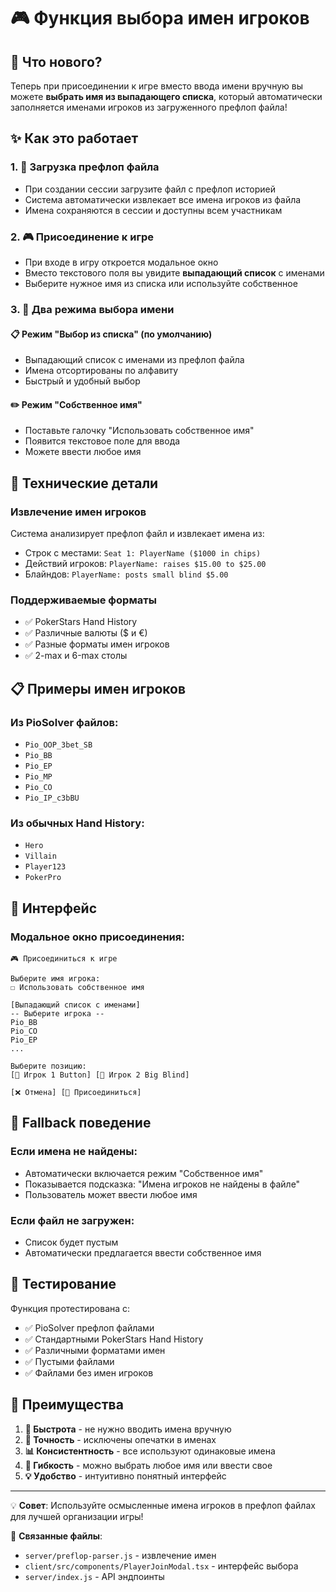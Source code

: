 # 🎮 Функция выбора имен игроков

## 🎯 Что нового?

Теперь при присоединении к игре вместо ввода имени вручную вы можете **выбрать имя из выпадающего списка**, который автоматически заполняется именами игроков из загруженного префлоп файла!

## ✨ Как это работает

### 1. 📁 Загрузка префлоп файла
- При создании сессии загрузите файл с префлоп историей
- Система автоматически извлекает все имена игроков из файла
- Имена сохраняются в сессии и доступны всем участникам

### 2. 🎮 Присоединение к игре
- При входе в игру откроется модальное окно
- Вместо текстового поля вы увидите **выпадающий список** с именами
- Выберите нужное имя из списка или используйте собственное

### 3. 🔄 Два режима выбора имени

#### 📋 Режим "Выбор из списка" (по умолчанию)
- Выпадающий список с именами из префлоп файла
- Имена отсортированы по алфавиту
- Быстрый и удобный выбор

#### ✏️ Режим "Собственное имя"
- Поставьте галочку "Использовать собственное имя"
- Появится текстовое поле для ввода
- Можете ввести любое имя

## 🔧 Технические детали

### Извлечение имен игроков
Система анализирует префлоп файл и извлекает имена из:
- Строк с местами: `Seat 1: PlayerName ($1000 in chips)`
- Действий игроков: `PlayerName: raises $15.00 to $25.00`
- Блайндов: `PlayerName: posts small blind $5.00`

### Поддерживаемые форматы
- ✅ PokerStars Hand History
- ✅ Различные валюты ($ и €)
- ✅ Разные форматы имен игроков
- ✅ 2-max и 6-max столы

## 📋 Примеры имен игроков

### Из PioSolver файлов:
- `Pio_OOP_3bet_SB`
- `Pio_BB`
- `Pio_EP`
- `Pio_MP`
- `Pio_CO`
- `Pio_IP_c3bBU`

### Из обычных Hand History:
- `Hero`
- `Villain`
- `Player123`
- `PokerPro`

## 🎨 Интерфейс

### Модальное окно присоединения:
```
🎮 Присоединиться к игре

Выберите имя игрока:
☐ Использовать собственное имя

[Выпадающий список с именами]
-- Выберите игрока --
Pio_BB
Pio_CO
Pio_EP
...

Выберите позицию:
[🎯 Игрок 1 Button] [🎲 Игрок 2 Big Blind]

[❌ Отмена] [🚀 Присоединиться]
```

## 🔄 Fallback поведение

### Если имена не найдены:
- Автоматически включается режим "Собственное имя"
- Показывается подсказка: "Имена игроков не найдены в файле"
- Пользователь может ввести любое имя

### Если файл не загружен:
- Список будет пустым
- Автоматически предлагается ввести собственное имя

## 🧪 Тестирование

Функция протестирована с:
- ✅ PioSolver префлоп файлами
- ✅ Стандартными PokerStars Hand History
- ✅ Различными форматами имен
- ✅ Пустыми файлами
- ✅ Файлами без имен игроков

## 🎉 Преимущества

1. **🚀 Быстрота** - не нужно вводить имена вручную
2. **🎯 Точность** - исключены опечатки в именах
3. **📊 Консистентность** - все используют одинаковые имена
4. **🔄 Гибкость** - можно выбрать любое имя или ввести свое
5. **💡 Удобство** - интуитивно понятный интерфейс

---

💡 **Совет**: Используйте осмысленные имена игроков в префлоп файлах для лучшей организации игры!

📖 **Связанные файлы**: 
- `server/preflop-parser.js` - извлечение имен
- `client/src/components/PlayerJoinModal.tsx` - интерфейс выбора
- `server/index.js` - API эндпоинты 